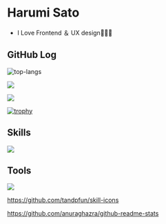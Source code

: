 

# Harumi Sato

- I Love Frontend ＆ UX design🧑🏻‍💻




## GitHub Log
![top-langs](https://github-readme-stats.vercel.app/api/top-langs?username=flatsato&show_icons=true&locale=en&layout=compact&theme=tokyonight) 

![](https://github-readme-streak-stats.herokuapp.com/?user=flatsato&theme=tokyonight) 

![](https://github-readme-stats.vercel.app/api?username=flatsato&show_icons=true&theme=tokyonight)

[![trophy](https://github-profile-trophy.vercel.app/?username=flatsato&theme=tokyonight&column=8)](https://github.com/ryo-ma/github-profile-trophy)

## Skills
![](https://skillicons.dev/icons?i=html,css,js,sass,pug,tailwind,astro,bootstrap,wordpress&theme=dark)

## Tools
![](https://skillicons.dev/icons?i=figma,github,codepen,devto,discord,phpstorm&theme=dark)

https://github.com/tandpfun/skill-icons

https://github.com/anuraghazra/github-readme-stats
